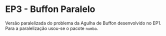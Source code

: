 # EP3 - Buffon Paralelo

Versão paralelizada do problema da Agulha de Buffon desenvolvido no EP1. Para a paralelização usou-se o pacote `numba`.